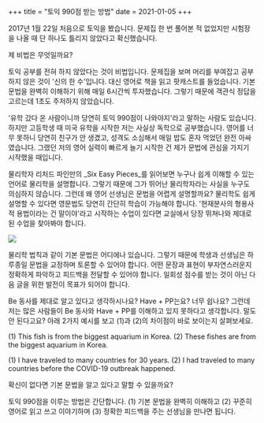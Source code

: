 +++
title = "토익 990점 받는 방법"
date = 2021-01-05
+++

2017년 1월 22일 처음으로 토익을 봤습니다. 문제집 한 번 풀어본 적 없었지만 시험장을 나올 때 단 하나도 틀리지 않았다고 확신했습니다.

제 비법은 무엇일까요?

토익 공부를 전혀 하지 않았다는 것이 비법입니다. 문제집을 보며 머리를 부여잡고 공부하지 않은 것이 '신의 한 수'입니다. 대신 영어로 책을 읽고 팟캐스트를 들었습니다. 기본 문법을 완벽히 이해하기 위해 매일 6시간씩 투자했습니다. 그렇기 때문에 객관식 정답을 고르는데 1초도 주저하지 않았습니다.

'유학 갔다 온 사람이니까 당연히 토익 990점이 나와야지'라고 말하는 사람도 있습니다. 하지만 고등학생 때 미국 유학을 시작한 저는 사실상 독학으로 공부했습니다. 영어를 너무 못하니 당연히 친구가 안 생겼고, 성격도 소심해서 매일 밥도 혼자 먹었던 완전 아싸였습니다. 그랬던 저의 영어 실력이 빠르게 늘기 시작한 건 제가 문법에 관심을 가지기 시작했을 때입니다.

물리학자 리처드 파인만의 _Six Easy Pieces_를 읽어보면 누구나 쉽게 이해할 수 있는 언어로 물리학을 설명합니다. 그렇기 때문에 그가 뛰어난 물리학자라는 사실을 누구도 의심하지 않습니다. 그런데 왜 영어 선생님은 문법을 어렵게 설명할까요? 물리학도 쉽게 설명할 수 있다면 영문법도 당연히 간단히 학습이 가능해야 합니다. '현재분사의 형용사적 용법이라는 건 말이야'라고 시작하는 수업이 있다면 교실에서 당장 뛰쳐나와 제대로 된 수업을 찾아봐야 합니다.

![](https://img1.daumcdn.net/thumb/R1280x0.fjpg/?fname=http%3A//t1.daumcdn.net/brunch/service/user/1Zjd/image/mT4V1SvBpVJiigJcP4lpGHDyla8.jpg)

물리학 법칙과 같이 기본 문법은 어디에나 있습니다. 그렇기 때문에 학생과 선생님은 하루종일 문법을 교정하며 토론할 수 있어야 합니다. 어떤 문장과 표현이 부자연스러운지 정확하게 파악하고 피드백을 전달할 수 있어야 합니다. 일회성 점수를 받는 것이 아닌 다음 글을 위한 발전이 목표가 되어야 합니다.

Be 동사를 제대로 알고 있다고 생각하시나요? Have + PP는요? 너무 쉽나요? 그런데 저는 많은 사람들이 Be 동사와 Have + PP를 이해하고 있지 못하다고 생각합니다. 말도 안 된다고요? 아래 2가지 예시를 보고 (1)과 (2)의 차이점이 바로 보이는지 살펴보세요.

(1) This fish is from the biggest aquarium in Korea.
(2) These fishes are from the biggest aquarium in Korea.

(1) I have traveled to many countries for 30 years.
(2) I had traveled to many countries before the COVID-19 outbreak happened.

확신이 없다면 기본 문법을 알고 있다고 말할 수 있을까요?

토익 990점을 이루는 방법은 간단합니다. (1) 기본 문법을 완벽히 이해하고 (2) 꾸준히 영어로 읽고 쓰고 이야기하며 (3) 정확한 피드백을 주는 선생님을 만나면 됩니다.